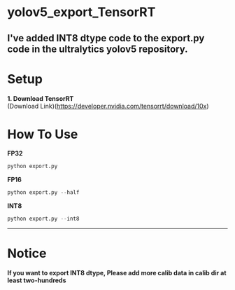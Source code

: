 # yolov5_export_TensorRT
I've added INT8 dtype code to the export.py code in the ultralytics yolov5 repository.   
---
# Setup
**1. Download TensorRT**  
(Download Link)(https://developer.nvidia.com/tensorrt/download/10x)

# How To Use
**FP32**  

```python
python export.py
``` 
**FP16**  
```python
python export.py --half
```
**INT8**  
```python
python export.py --int8
```
---  
# Notice
**If you want to export INT8 dtype, Please add more calib data in calib dir at least two-hundreds**
